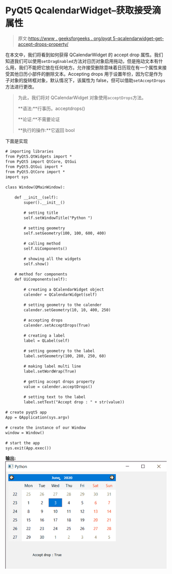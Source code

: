 # PyQt5 QcalendarWidget–获取接受滴属性

> 原文:[https://www . geeksforgeeks . org/pyqt 5-qcalendarwidget-get-accept-drops-property/](https://www.geeksforgeeks.org/pyqt5-qcalendarwidget-getting-accept-drops-property/)

在本文中，我们将看到如何获得 QCalendarWidget 的 accept drop 属性。我们知道我们可以使用`setDragEnabled`方法对日历对象启用拖动，但是拖动文本有什么用，我们不能把它放在任何地方。允许接受删除意味着日历现在有一个属性来接受其他日历小部件的删除文本。Accepting drops 用于设置年份，因为它是作为子对象的旋转框对象，默认情况下，该属性为 false，但可以借助`setAcceptDrops`方法进行更改。

> 为此，我们将对 QCalendarWidget 对象使用`acceptDrops`方法。
> 
> **语法:**行事历。acceptdrops()
> 
> **论证:**不需要论证
> 
> **执行的操作:**它返回 bool

下面是实现

```
# importing libraries
from PyQt5.QtWidgets import * 
from PyQt5 import QtCore, QtGui
from PyQt5.QtGui import * 
from PyQt5.QtCore import * 
import sys

class Window(QMainWindow):

    def __init__(self):
        super().__init__()

        # setting title
        self.setWindowTitle("Python ")

        # setting geometry
        self.setGeometry(100, 100, 600, 400)

        # calling method
        self.UiComponents()

        # showing all the widgets
        self.show()

    # method for components
    def UiComponents(self):

        # creating a QCalendarWidget object
        calender = QCalendarWidget(self)

        # setting geometry to the calender
        calender.setGeometry(10, 10, 400, 250)

        # accepting drops
        calender.setAcceptDrops(True)

        # creating a label
        label = QLabel(self)

        # setting geometry to the label
        label.setGeometry(100, 280, 250, 60)

        # making label multi line
        label.setWordWrap(True)

        # getting accept drops property
        value = calender.acceptDrops()

        # setting text to the label
        label.setText("Accept drop : " + str(value))

# create pyqt5 app
App = QApplication(sys.argv)

# create the instance of our Window
window = Window()

# start the app
sys.exit(App.exec())
```

**输出:**
![](img/b770140039e6fb568c5aba52feddde21.png)